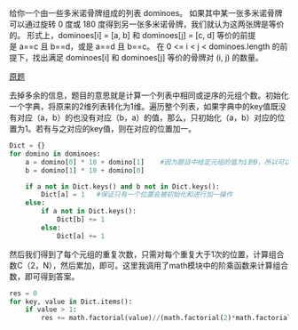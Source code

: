 给你一个由一些多米诺骨牌组成的列表 dominoes。
如果其中某一张多米诺骨牌可以通过旋转 0 度或 180 度得到另一张多米诺骨牌，我们就认为这两张牌是等价的。
形式上，dominoes[i] = [a, b] 和 dominoes[j] = [c, d] 等价的前提是 a==c 且 b==d，或是 a==d 且 b==c。
在 0 <= i < j < dominoes.length 的前提下，找出满足 dominoes[i] 和 dominoes[j] 等价的骨牌对 (i, j) 的数量。

[原题](https://leetcode-cn.com/problems/number-of-equivalent-domino-pairs)

去掉多余的信息，题目的意思就是计算一个列表中相同或逆序的元组个数。初始化一个字典，将原来的2维列表转化为1维。遍历整个列表，如果字典中的key值既没有对应（a，b）的也没有对应（b，a）的值，那么，只初始化（a，b）对应的位置为1。若有与之对应的key值，则在对应的位置加一。
````python
Dict = {}
for domino in dominoes:
    a = domino[0] * 10 + domino[1]    #因为题目中给定元组的值为1到9，所以可以用x10的方法来将2维转化为1维
    b = domino[1] * 10 + domino[0]

    if a not in Dict.keys() and b not in Dict.keys(): 
        Dict[a] = 1   #保证只有一个位置会被初始化和进行加一操作
    else:
        if a not in Dict.keys():
            Dict[b] += 1
        else:
            Dict[a] += 1
````
然后我们得到了每个元组的重复次数，只需对每个重复大于1次的位置，计算组合数C（2，N），然后累加，即可。这里我调用了math模块中的阶乘函数来计算组合数，即可得到答案。
````python
res = 0
for key, value in Dict.items():
    if value > 1:
        res += math.factorial(value)//(math.factorial(2)*math.factorial(value-2))
````
